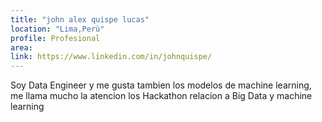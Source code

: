 ```yaml
---
title: "john alex quispe lucas"
location: "Lima,Perù"
profile: Profesional
area: 
link: https://www.linkedin.com/in/johnquispe/
---
```


Soy Data Engineer y me gusta tambien los modelos de machine learning, me llama mucho la atencion los Hackathon relacion a Big Data y machine learning